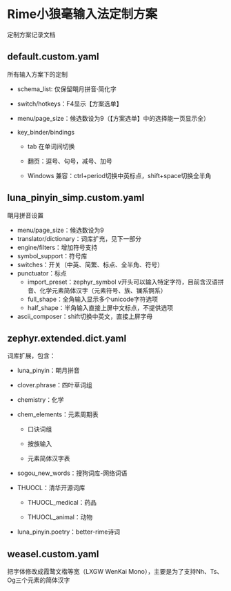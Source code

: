 # Rime小狼毫输入法定制方案

定制方案记录文档

## default.custom.yaml

所有输入方案下的定制

- schema_list: 仅保留朙月拼音·简化字

- switch/hotkeys：F4显示【方案选单】

- menu/page_size：候选数设为9（【方案选单】中的选择能一页显示全）

- key_binder/bindings
  
  - tab 在单词间切换
  
  - 翻页：逗号、句号，减号、加号
  
  - Windows 兼容：ctrl+period切换中英标点，shift+space切换全半角

## luna_pinyin_simp.custom.yaml

朙月拼音设置

- menu/page_size：候选数设为9
- translator/dictionary：词库扩充，见下一部分
- engine/filters：增加符号支持
- symbol_support：符号库
- switches：开关（中英、简繁、标点、全半角、符号）
- punctuator：标点
  - import_preset：zephyr_symbol v开头可以输入特定字符，目前含汉语拼音、化学元素简体汉字（元素符号、族、镧系锕系）
  - full_shape：全角输入显示多个unicode字符选项
  - half_shape：半角输入直接上屏中文标点，不提供选项
- ascii_composer：shift切换中英文，直接上屏字母

## zephyr.extended.dict.yaml

词库扩展，包含：

- luna_pinyin：朙月拼音

- clover.phrase：四叶草词组

- chemistry：化学

- chem_elements：元素周期表
  
  - 口诀词组
  
  - 按族输入
  
  - 元素简体汉字表

- sogou_new_words：搜狗词库-网络词语

- THUOCL：清华开源词库
  
  - THUOCL_medical：药品
  
  - THUOCL_animal：动物

- luna_pinyin.poetry：better-rime诗词

## weasel.custom.yaml

把字体修改成霞鹜文楷等宽（LXGW WenKai Mono），主要是为了支持Nh、Ts、Og三个元素的简体汉字
